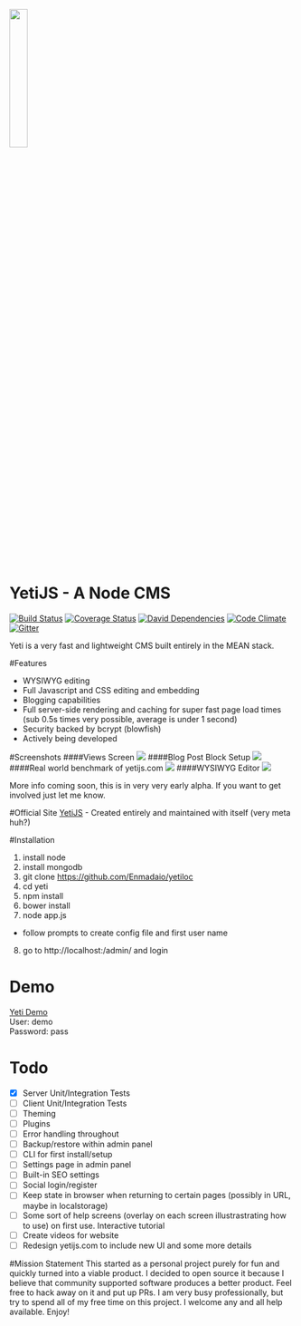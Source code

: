 <a href="http://yetijs.com"><img src="http://yetijs.com/images/yeti.svg" width="25%" height="25%"></a>
# YetiJS - A Node CMS 
[![Build Status](https://travis-ci.org/Enmadaio/yeti.svg?branch=develop)](https://travis-ci.org/Enmadaio/yeti)
[![Coverage Status](https://coveralls.io/repos/Enmadaio/yeti/badge.svg?branch=master&service=github)](https://coveralls.io/github/Enmadaio/yeti?branch=master)
[![David Dependencies](https://david-dm.org/enmadaio/yeti.svg)](https://david-dm.org/enmadaio/yeti.svg)
[![Code Climate](https://codeclimate.com/github/Enmadaio/yeti/badges/gpa.svg)](https://codeclimate.com/github/Enmadaio/yeti)
[![Gitter](https://badges.gitter.im/Join%20Chat.svg)](https://gitter.im/Enmadaio/yeti?utm_source=badge&utm_medium=badge&utm_campaign=pr-badge&utm_content=body_badge)

Yeti is a very fast and lightweight CMS built entirely in the MEAN stack.

#Features
* WYSIWYG editing
* Full Javascript and CSS editing and embedding
* Blogging capabilities
* Full server-side rendering and caching for super fast page load times (sub 0.5s times very possible, average is under 1 second)
* Security backed by bcrypt (blowfish)
* Actively being developed

#Screenshots
####Views Screen
<img src="http://www.yetijs.com/images/yeti-view-demo.jpg">
####Blog Post Block Setup
<img src="http://www.yetijs.com/images/yeti-blogblock-demo.jpg">
####Real world benchmark of yetijs.com
<img src="http://www.yetijs.com/images/demo-gtmetrix.jpg">
####WYSIWYG Editor
<img src="http://www.yetijs.com/images/yeti-editor-demo.jpg">

More info coming soon, this is in very very early alpha. If you want to get involved just let me know.

#Official Site
[YetiJS](http://yetijs.com) - Created entirely and maintained with itself (very meta huh?)

#Installation
1. install node
2. install mongodb
3. git clone https://github.com/Enmadaio/yetiloc
4. cd yeti
5. npm install
6. bower install
7. node app.js
  * follow prompts to create config file and first user name
8. go to http://localhost:<port specified during setup>/admin/ and login

# Demo
<a href="http://demo.yetijs.com" target="_blank">Yeti Demo</a><br>
User: demo<br>
Password: pass<br>

# Todo
- [X] Server Unit/Integration Tests
- [ ] Client Unit/Integration Tests
- [ ] Theming
- [ ] Plugins
- [ ] Error handling throughout
- [ ] Backup/restore within admin panel
- [ ] CLI for first install/setup
- [ ] Settings page in admin panel
- [ ] Built-in SEO settings
- [ ] Social login/register
- [ ] Keep state in browser when returning to certain pages (possibly in URL, maybe in localstorage)
- [ ] Some sort of help screens (overlay on each screen illustrastrating how to use) on first use. Interactive tutorial
- [ ] Create videos for website
- [ ] Redesign yetijs.com to include new UI and some more details

#Mission Statement
This started as a personal project purely for fun and quickly turned into a viable product. I decided to open source it because I believe that community supported software produces a better product. Feel free to hack away on it and put up PRs. I am very busy professionally, but try to spend all of my free time on this project. I welcome any and all help available. Enjoy!
